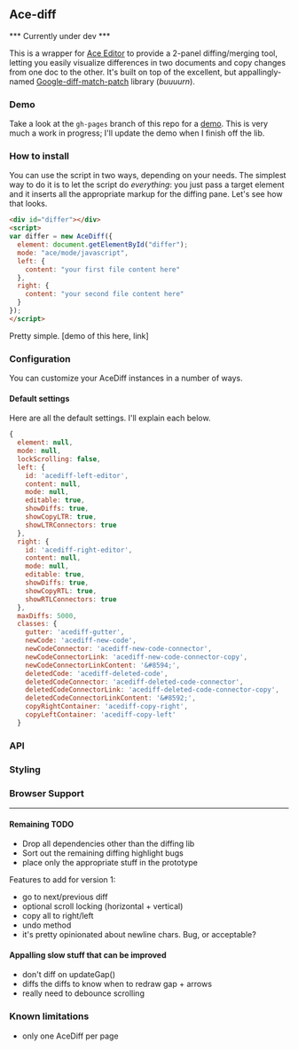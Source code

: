 ## Ace-diff

*** Currently under dev *** 

This is a wrapper for [Ace Editor](http://ace.c9.io/) to provide a 2-panel diffing/merging tool, letting you easily 
visualize differences in two documents and copy changes from one doc to the other. It's built on top of the 
excellent, but appallingly-named [Google-diff-match-patch](https://code.google.com/p/google-diff-match-patch/) library
(*buuuurn*).


### Demo

Take a look at the `gh-pages` branch of this repo for a [demo](http://benkeen.github.io/ace-diff/). This 
is very much a work in progress; I'll update the demo when I finish off the lib. 


### How to install

You can use the script in two ways, depending on your needs. The simplest way to do it is to let the script 
do *everything*: you just pass a target element and it inserts all the appropriate markup for the diffing pane. 
Let's see how that looks. 

```html
<div id="differ"></div>
<script>
var differ = new AceDiff({ 
  element: document.getElementById("differ");
  mode: "ace/mode/javascript",
  left: {
    content: "your first file content here"
  },
  right: {
    content: "your second file content here"
  }
});
</script>
```

Pretty simple. [demo of this here, link]


### Configuration

You can customize your AceDiff instances in a number of ways. 


#### Default settings

Here are all the default settings. I'll explain each below.

```javascript
{
  element: null,
  mode: null,
  lockScrolling: false,
  left: {
    id: 'acediff-left-editor',
    content: null,
    mode: null,
    editable: true,
    showDiffs: true,
    showCopyLTR: true,
    showLTRConnectors: true
  },
  right: {
    id: 'acediff-right-editor',
    content: null,
    mode: null,
    editable: true,
    showDiffs: true,
    showCopyRTL: true,
    showRTLConnectors: true
  },
  maxDiffs: 5000,
  classes: {
    gutter: 'acediff-gutter',
    newCode: 'acediff-new-code',
    newCodeConnector: 'acediff-new-code-connector',
    newCodeConnectorLink: 'acediff-new-code-connector-copy',
    newCodeConnectorLinkContent: '&#8594;',
    deletedCode: 'acediff-deleted-code',
    deletedCodeConnector: 'acediff-deleted-code-connector',
    deletedCodeConnectorLink: 'acediff-deleted-code-connector-copy',
    deletedCodeConnectorLinkContent: '&#8592;',
    copyRightContainer: 'acediff-copy-right',
    copyLeftContainer: 'acediff-copy-left'
  }
```


### API




### Styling



### Browser Support


___________________


#### Remaining TODO
- Drop all dependencies other than the diffing lib
- Sort out the remaining diffing highlight bugs
- place only the appropriate stuff in the prototype

Features to add for version 1:
- go to next/previous diff
- optional scroll locking (horizontal + vertical)
- copy all to right/left
- undo method
- it's pretty opinionated about newline chars. Bug, or acceptable?

#### Appalling slow stuff that can be improved
- don't diff on updateGap()
- diffs the diffs to know when to redraw gap + arrows
- really need to debounce scrolling

### Known limitations
- only one AceDiff per page

